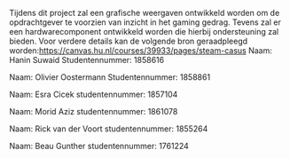 Tijdens dit project zal een grafische weergaven ontwikkeld worden om de opdrachtgever te voorzien van inzicht in het gaming gedrag. Tevens zal er een hardwarecomponent ontwikkeld worden die hierbij ondersteuning zal bieden. Voor verdere details kan de volgende bron geraadpleegd worden:https://canvas.hu.nl/courses/39933/pages/steam-casus Naam: Hanin Suwaid Studentennummer: 1858616

Naam: Olivier Oostermann Studentennummer: 1858861

Naam: Esra Cicek studentennummer: 1857104

Naam: Morid Aziz studentennummer: 1861078

Naam: Rick van der Voort studentennummer: 1855264

Naam: Beau Gunther studentennummer: 1761224